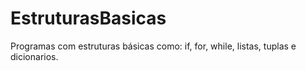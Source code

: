 # EstruturasBasicas
 Programas com estruturas básicas como: if, for, while, listas, tuplas e dicionarios.
